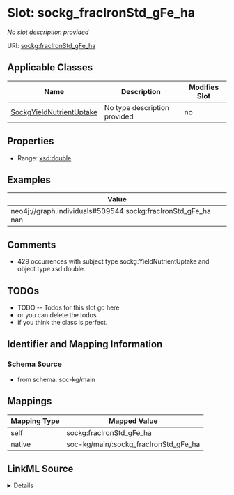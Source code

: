 

# Slot: sockg_fracIronStd_gFe_ha


_No slot description provided_





URI: [sockg:fracIronStd_gFe_ha](http://www.semanticweb.org/sockg/ontologies/2024/0/soil-carbon-ontology/fracIronStd_gFe_ha)



<!-- no inheritance hierarchy -->





## Applicable Classes

| Name | Description | Modifies Slot |
| --- | --- | --- |
| [SockgYieldNutrientUptake](../classes/SockgYieldNutrientUptake.md) | No type description provided |  no  |







## Properties

* Range: [xsd:double](http://www.w3.org/2001/XMLSchema#double)






## Examples

| Value |
| --- |
| neo4j://graph.individuals#509544 sockg:fracIronStd_gFe_ha nan |

## Comments

* 429 occurrences with subject type sockg:YieldNutrientUptake and object type xsd:double.

## TODOs

* TODO -- Todos for this slot go here
* or you can delete the todos
* if you think the class is perfect.

## Identifier and Mapping Information







### Schema Source


* from schema: soc-kg/main




## Mappings

| Mapping Type | Mapped Value |
| ---  | ---  |
| self | sockg:fracIronStd_gFe_ha |
| native | soc-kg/main/:sockg_fracIronStd_gFe_ha |




## LinkML Source

<details>
```yaml
name: sockg_fracIronStd_gFe_ha
description: No slot description provided
todos:
- TODO -- Todos for this slot go here
- or you can delete the todos
- if you think the class is perfect.
comments:
- 429 occurrences with subject type sockg:YieldNutrientUptake and object type xsd:double.
examples:
- value: neo4j://graph.individuals#509544 sockg:fracIronStd_gFe_ha nan
from_schema: soc-kg/main
rank: 1000
slot_uri: sockg:fracIronStd_gFe_ha
alias: sockg_fracIronStd_gFe_ha
domain_of:
- sockg_YieldNutrientUptake
range: double

```
</details>